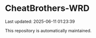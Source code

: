# CheatBrothers-WRD

Last updated: 2025-06-11 01:23:39

This repository is automatically maintained.
